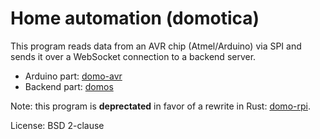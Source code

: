 # Home automation (domotica)

This program reads data from an AVR chip (Atmel/Arduino) via SPI and sends it
over a WebSocket connection to a backend server.

  * Arduino part: [domo-avr](https://github.com/aykevl/domo-avr)
  * Backend part: [domos](https://github.com/aykevl/domos)

Note: this program is **deprectated** in favor of a rewrite in Rust:
[domo-rpi](https://github.com/aykevl/domo-rpi).

License: BSD 2-clause
